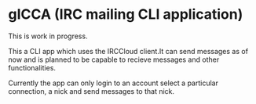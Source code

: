 # gICCA (IRC mailing CLI application)

This is work in progress.

This a CLI app which uses the IRCCloud client.It can send messages as of now and is planned to be capable to recieve messages and other functionalities.

Currently the app can only login to an account select a particular connection, a nick and send messages to that nick.
